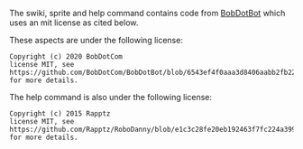 The swiki, sprite and help command contains code from [BobDotBot](https://github.com/BobDotCom/BobDotBot) which uses an mit license as cited below.

These aspects are under the following license:
  
  ```
  Copyright (c) 2020 BobDotCom
  license MIT, see https://github.com/BobDotCom/BobDotBot/blob/6543ef4f0aaa3d8406aabb2fb225b36fed706bcd/LICENSE 
  for more details.
  ```
  
The help command is also under the following license:

  ```
  Copyright (c) 2015 Rapptz
  license MIT, see https://github.com/Rapptz/RoboDanny/blob/e1c3c28fe20eb192463f7fc224a399141f0d915d/LICENSE.txt 
  for more details.
  ```
